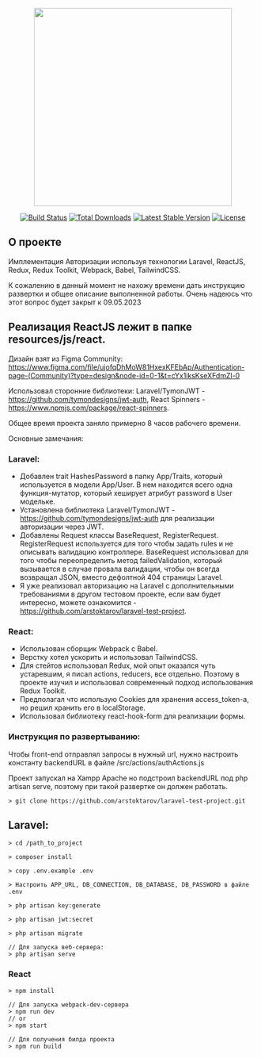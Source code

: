 <p align="center"><a href="https://laravel.com" target="_blank"><img src="https://raw.githubusercontent.com/laravel/art/master/logo-lockup/5%20SVG/2%20CMYK/1%20Full%20Color/laravel-logolockup-cmyk-red.svg" width="400"></a></p>

<p align="center">
<a href="https://travis-ci.org/laravel/framework"><img src="https://travis-ci.org/laravel/framework.svg" alt="Build Status"></a>
<a href="https://packagist.org/packages/laravel/framework"><img src="https://img.shields.io/packagist/dt/laravel/framework" alt="Total Downloads"></a>
<a href="https://packagist.org/packages/laravel/framework"><img src="https://img.shields.io/packagist/v/laravel/framework" alt="Latest Stable Version"></a>
<a href="https://packagist.org/packages/laravel/framework"><img src="https://img.shields.io/packagist/l/laravel/framework" alt="License"></a>
</p>

## О проекте

Имплементация Авторизации используя технологии Laravel, ReactJS, Redux, Redux Toolkit, Webpack, Babel, TailwindCSS.

К сожалению в данный момент не нахожу времени дать инструкцию развертки и общее описание выполненной работы. Очень надеюсь что этот вопрос будет закрыт к 09.05.2023

## Реализация ReactJS лежит в папке resources/js/react.

Дизайн взят из Figma Community: https://www.figma.com/file/ujofqDhMoW81HxexKFEbAp/Authentication-page-(Community)?type=design&node-id=0-1&t=cYx1iksKseXFdmZl-0

Использовал сторонние библиотеки: Laravel/TymonJWT - https://github.com/tymondesigns/jwt-auth, React Spinners - https://www.npmjs.com/package/react-spinners.

Общее время проекта заняло примерно 8 часов рабочего времени.

Основные замечания:
### Laravel:
 - Добавлен trait HashesPassword в папку App/Traits, который используется в модели App/User. В нем находится всего одна функция-мутатор, который хеширует атрибут password в User модельке.
 - Установлена библиотека Laravel/TymonJWT - https://github.com/tymondesigns/jwt-auth для реализации авторизации через JWT.
 - Добавлены Request классы BaseRequest, RegisterRequest. RegisterRequest используется для того чтобы задать rules и не описывать валидацию контроллере. BaseRequest использовал для того чтобы переопределить метод failedValidation, который вызывается в случае провала валидации, чтобы он всегда возвращал JSON, вместо дефолтной 404 страницы Laravel.
 - Я уже реализовал авторизацию на Laravel с дополнительными требованиями в другом тестовом проекте, если вам будет интересно, можете ознакомится - https://github.com/arstoktarov/laravel-test-project.
### React:
 - Использован сборщик Webpack с Babel.
 - Верстку хотел ускорить и использовал TailwindCSS.
 - Для стейтов использовал Redux, мой опыт оказался чуть устаревшим, я писал actions, reducers, все отдельно. Поэтому в проекте изучил и использовал современный подход использования Redux Toolkit.
 - Предполагал что использую Cookies для хранения access_token-a, но решил хранить его в localStorage.
 - Использовал библиотеку react-hook-form для реализации формы.

### Инструкция по развертыванию:

Чтобы front-end отправлял запросы в нужный url, нужно настроить константу backendURL в файле /src/actions/authActions.js

Проект запускал на Xampp Apache но подстроил backendURL под php artisan serve, поэтому при такой развертке он должен работать.

```
> git clone https://github.com/arstoktarov/laravel-test-project.git
```

## Laravel: 
```
> cd /path_to_project

> composer install

> copy .env.example .env

> Настроить APP_URL, DB_CONNECTION, DB_DATABASE, DB_PASSWORD в файле .env

> php artisan key:generate

> php artisan jwt:secret

> php artisan migrate

// Для запуска веб-сервера:
> php artisan serve

```

### React
```
> npm install

// Для запуска webpack-dev-сервера
> npm run dev
// or
> npm start

// Для получения билда проекта
> npm run build
